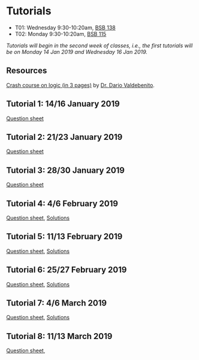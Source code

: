 # Tutorials

- T01: Wednesday 9:30-10:20am, [BSB 138](https://library.mcmaster.ca/spaces/cct)
- T02: Monday 9:30-10:20am, [BSB 115](https://library.mcmaster.ca/spaces/cct)

_Tutorials will begin in the second week of classes, i.e., the first tutorials will be on Monday 14 Jan 2019 and Wednesday 16 Jan 2019._

## Resources

[Crash course on logic (in 3 pages)](./DarioValdebenito_CrashCourseOnLogic.pdf) by [Dr. Dario Valdebenito](https://ms.mcmaster.ca/~valdebed/).

## Tutorial 1: 14/16 January 2019

[Question sheet](./3at01_2019.pdf)

## Tutorial 2: 21/23 January 2019

[Question sheet](./3at02_2019.pdf)

## Tutorial 3: 28/30 January 2019

[Question sheet](./3at03_2019.pdf)

## Tutorial 4: 4/6 February 2019

[Question sheet](./3at04_2019.pdf), 
[Solutions](./3at04s_2019.pdf)

## Tutorial 5: 11/13 February 2019

[Question sheet](./3at05_2019.pdf), 
[Solutions](./3at05s_2019.pdf)

## Tutorial 6: 25/27 February 2019

[Question sheet](./3at06_2019.pdf), 
[Solutions](./3at06s_2019.pdf)

## Tutorial 7: 4/6 March 2019

[Question sheet](./3at07_2019.pdf), 
[Solutions](./3at07s_2019.pdf)

## Tutorial 8: 11/13 March 2019

[Question sheet](./3at08_2019.pdf), 
